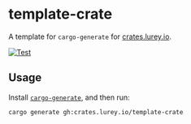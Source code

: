# template-crate

A template for `cargo-generate` for [crates.lurey.io][].

[crates.lurey.io]: https://crates.lurey.io

[![Test](https://github.com/crates-lurey-io/template-cargo/actions/workflows/test.yml/badge.svg)](https://github.com/crates-lurey-io/template-cargo/actions/workflows/test.yml)

## Usage

Install [`cargo-generate`][], and then run:

[`cargo-generate`]: https://crates.io/crates/cargo-generate

```sh
cargo generate gh:crates.lurey.io/template-crate
```
